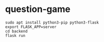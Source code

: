 # question-game
```
sudo apt install python3-pip python3-flask
export FLASK_APP=server
cd backend
flask run
```